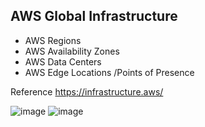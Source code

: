 




## AWS Global Infrastructure 

- AWS Regions
- AWS Availability Zones 
- AWS Data Centers 
- AWS Edge Locations /Points of Presence

Reference https://infrastructure.aws/

![image](https://github.com/daviamarall/aws/assets/40430859/67f665ba-8f56-4200-917f-c3c0d5ed111d)
![image](https://github.com/daviamarall/aws/assets/40430859/51472aaf-584e-42d6-af36-c8ce934283fa)
